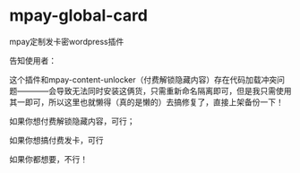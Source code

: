 # mpay-global-card
mpay定制发卡密wordpress插件

告知使用者：

这个插件和mpay-content-unlocker（付费解锁隐藏内容）存在代码加载冲突问题————会导致无法同时安装这俩货，只需重新命名隔离即可，但是我只需使用其一即可，所以这里也就懒得（真的是懒的）去搞修复了，直接上架备份一下！

如果你想付费解锁隐藏内容，可行；

如果你想搞付费发卡，可行

如果你都想要，不行！

